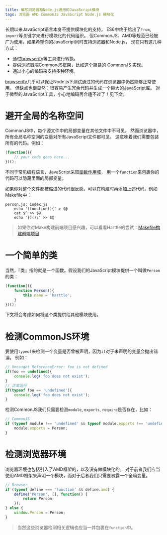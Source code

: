 ```yaml
---
title: 编写浏览器和Node.js通用的JavaScript模块
tags: 浏览器 AMD CommonJS JavaScript Node.js 模块化
---
```


长期以来JavaScript语言本身不提供模块化的支持，
ES6中终于给出了`from`, `import`等关键字来进行模块化的代码组织。
但CommonJS、AMD等规范已经被广为使用，如果希望你的JavaScript同时支持浏览器和Node.js，
现在只有这几种方式：

* 通过[browserify][browserify]等工具进行转换。
* 提供浏览器端CommonJS框架，比如这个[简易的 CommonJS 实现](/2016/04/25/commonjs.html)。
* 通过小心的编码来支持多种环境。

[browserify][browserify]几乎可以保证Node.js下测试通过的代码在浏览器中仍然能够正常使用。
但缺点也很显然：很容易产生冗余代码并生成一个巨大的JavaScript库。
对于微型的JavaScript工具，小心地编码再合适不过了！见下文。

<!--more-->

# 避开全局的名称空间

CommonJS中，每个源文件中的局部变量在其他文件中不可见。
然而浏览器中，所有全局名称空间的变量对所有JavaScript文件都可见。
这意味着我们需要包装所有的代码。例如：

```javascript
(function(){
    // your code goes here...
})();
```

不同于常见编程语言，JavaScript采取[函数作用域](/2016/02/05/js-scope.html)，
用一个`function`来包裹你的代码可以隐藏里面的局部变量。

如果你对整个文件都被缩进的代码很反感，可以在构建时再添加上述代码。例如Makefile中：

```make
person.js: index.js
    echo '(function(){' > $@
    cat $^ >> $@
    echo '})();' >> $@
```

> 如果你对Make构建前端项目感兴趣，可以看看Harttle的尝试：[Makefile构建前端项目](/2016/09/21/make-frontend.html)

# 一个简单的类

当然，『类』指的就是一个函数。假设我们的JavaScript模块提供一个叫做`Person`的类：

```javascript
(function(){
    function Person(){
        this.name = 'harttle';
    }
})();
```

下文将会考虑如何将这个类提供给其他模块使用。

# 检测CommonJS环境

要使用`typeof`来检测一个变量是否曾被声明，因为`if`对于未声明的变量会抛出错误。
例如：

```javascript
// Uncaught ReferenceError: foo is not defined
if(foo == undefined){       
    console.log('foo does not exist');
}
// 正常运行
if(typeof foo == 'undefined'){
    console.log('foo does not exist');
}
```

检测CommonJS我们只需要检测`module`, `exports`, `require`是否存在，比如：

```javascript
// CommonJS
if (typeof module !== 'undefined' && typeof module.exports !== 'undefined') {
    module.exports = Person;
}
```

# 检测浏览器环境

浏览器环境也包括引入了AMD框架的，以及没有做模块化的。
对于前者我们应当使用AMD框架来声明一个模块，而对于后者我们只需要暴露一个全局变量。

```javascript
// Browser
if (typeof define === 'function' && define.amd) {
    define('Person', [], function() {
        return Person;
    });
} else {
    window.Person = Person;
}
```

> 当然这些浏览器检测相关逻辑也应当一并包裹在`function`中。

[browserify]: http://browserify.org/
